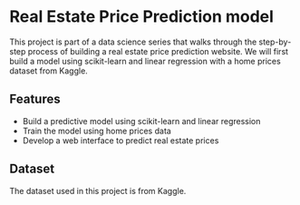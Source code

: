 # Real Estate Price Prediction model
This project is part of a data science series that walks through the step-by-step process of building a real estate price prediction website. We will first build a model using scikit-learn and linear regression with a home prices dataset from Kaggle.

## Features
 - Build a predictive model using scikit-learn and linear regression
 - Train the model using home prices data
 - Develop a web interface to predict real estate prices
   
## Dataset
The dataset used in this project is from Kaggle.
